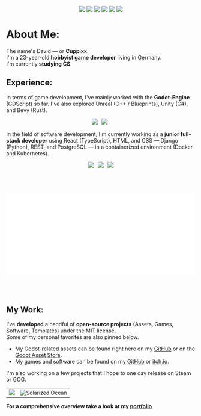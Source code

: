 <p align="center">
  <img src="https://komarev.com/ghpvc/?username=Cuppixx&color=blue&style=flat" />
  <img src="https://img.shields.io/badge/Repos-32-blue?style=flat" />
  <img src="https://img.shields.io/badge/Public%20Repos-16-blue?style=flat" />
  <img src="https://img.shields.io/badge/LOC-[NUMBER]-blue?style=flat" />
  <img src="https://img.shields.io/badge/Engine-Godot-478CBF?style=flat" />
  <img src="https://img.shields.io/badge/GitHub%20Since-2022-blue?style=flat" />
</p>

# About Me:
The name's David — or **Cuppixx**.  
I'm a 23-year-old **hobbyist game developer** living in Germany.  
I'm currently **studying CS**.


## Experience:
In terms of game development, I've mainly worked with the **Godot-Engine** (GDScript) so far. I've also explored Unreal (C++ / Blueprints), Unity (C#), and Bevy (Rust).
<p align="center">
  <img src="https://img.shields.io/badge/Engine-Godot-478CBF?style=flat&logo=godot-engine&logoColor=white" style="margin-right:6px;" />
  <img src="https://img.shields.io/badge/Language-C++-00599C?style=flat&logo=cplusplus&logoColor=white" style="margin-right:6px;" />
</p>

  In the field of software development, I'm currently working as a **junior full-stack developer** using React (TypeScript), HTML, and CSS — Django (Python), REST, and PostgreSQL — in a containerized environment (Docker and Kubernetes).
<p align="center">
  <img src="https://img.shields.io/badge/Frontend-React-blue?style=flat&logo=react" style="margin-right:6px;" />
  <img src="https://img.shields.io/badge/Backend-Django-green?style=flat&logo=django" style="margin-right:6px;" />
  <img src="https://img.shields.io/badge/DevOps-Docker-blue?style=flat&logo=docker" />
</p>
<br><br>

<p align="center">
      <img src="https://raw.githubusercontent.com/Cuppixx/Cuppixx/main/metrics.plugin.languages.svg"/>
</p>

<br><br>

## My Work:

I've **developed** a handful of **open-source projects** (Assets, Games, Software, Templates) under the MIT license.  
Some of my personal favorites are also pinned below.

- My Godot-related assets can be found right here on my [GitHub](https://github.com/Cuppixx?tab=repositories) or on the [Godot Asset Store](https://godotengine.org/asset-library/asset?user=CuppiXD).
- My games and software can be found on my [GitHub](https://github.com/Cuppixx?tab=repositories) or [itch.io](https://cuppixx.itch.io).

I'm also working on a few projects that I hope to one day release on Steam or GOG.

<table>
  <tbody>
    <tr>
      <td><img src="https://github-readme-stats.vercel.app/api?username=Cuppixx&show_icons=true&count_private=true&hide_title=true&theme=transparent&hide_border=true"/></td>
      <td><img src="https://nirzak-streak-stats.vercel.app/?user=Cuppixx&theme=transparent&hide_border=true" alt="Solarized Ocean"/></td>
    </tr>
  </tbody>
</table>

**For a comprehensive overview take a look at my [portfolio](https://cuppixx.github.io)**
